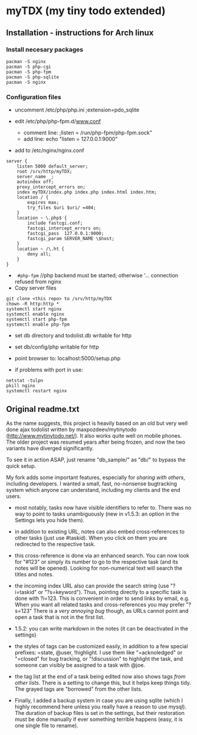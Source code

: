 # myTDX (my tiny todo extended)

## Installation - instructions for Arch linux

### Install necesary packages
```
pacman -S nginx
pacman -S php-cgi
pacman -S php-fpm
pacman -S php-sqlite
pacman -S nginx
```

### Configuration files
* uncomment /etc/php/php.ini ;extension=pdo_sqlite
* edit /etc/php/php-fpm.d/www.conf
    * comment line: ;listen = /run/php-fpm/php-fpm.sock"
    * add line: echo "listen = 127.0.0.1:9000"

* add to  /etc/nginx/nginx.conf

```
server {
    listen 5000 default_server;
    root /srv/http/myTDX;
    server_name _;
    autoindex off;
    proxy_intercept_errors on;
    index myTDX/index.php index.php index.html index.htm;
    location / {
        expires max;
        try_files $uri $uri/ =404;
    }
    location ~ \.php$ {
        include fastcgi.conf;
        fastcgi_intercept_errors on;
        fastcgi_pass  127.0.0.1:9000;
        fastcgi_param SERVER_NAME \$host;
    }
    location ~ /\.ht {
        deny all;
    }
}
```

* ` #php-fpm`  //php backend must be started; otherwise '... connection refused from nginx
* Copy server files
```
git clone <this repo> to /srv/http/myTDX
chown -R http:http *
systemctl start nginx
systemctl enable nginx
systemctl start php-fpm
systemctl enable php-fpm
```
* set db directory and todolist.db writable for http
* set db/config/php writable for http

* point browser to: localhost:5000/setup.php
* if problems with port in use:
```
netstat -tulpn
pkill nginx
systemctl restart nginx
```

## Original readme.txt
As the name suggests, this project is heavily based on an old but very well done ajax todolist
written by maxpozdeev/mytinytodo (http://www.mytinytodo.net/). It also works quite well on mobile phones.
The older project was resumed years after being frozen, and now the two variants have diverged significantly.

To see it in action ASAP, just rename "db_sample/" as "db/" to bypass the quick setup.

My fork adds some important features, especially for *sharing with others*, including developers.
I wanted a small, fast, no-nonsense bugtracking system which anyone can understand, including my
clients and the end users.

- most notably, tasks now have visible identifiers to refer to. There was no way to point to tasks
unambiguously (new in v1.5.3: an option in the Settings lets you hide them).

- in addition to existing URL, notes can also embed cross-references to other tasks (just use #taskid).
When you click on them you are redirected to the respective task.

- this cross-reference is done via an enhanced search. You can now look for "#123" or simply its number
to go to the respective task (and its notes will be opened). Looking for non-numerical text will search
the titles and notes.

- the incoming index URL also can provide the search string (use "?i=taskid" or "?s=keyword"). Thus,
pointing directly to a specific task is done with ?i=123. This is convenient in order to send links
by email, e.g. When you want all related tasks and cross-references you may prefer "?s=123"
There is a *very annoying bug* though, as URLs cannot point and open a task that is not in the first list.

- 1.5.2: you can write markdown in the notes (it can be deactivated in the settings)

- the styles of tags can be customized easily, in addition to a few special prefixes: =state, @user, !highlight.
I use them like "=acknoledged" or "=closed" for bug tracking, or "!discussion" to highlight the task, and
someone can visibly be assigned to a task with @joe.

- the tag list at the end of a task being edited now also shows tags *from other lists*. There is a setting
to change this, but it helps keep things tidy. The grayed tags are "borrowed" from the other lists.

- Finally, I added a backup system in case you are using sqlite (which I highly recommend here unless you
really have a reason to use mysql). The duration of backup files is set in the settings, but their restoration
must be done manually if ever something terrible happens (easy, it is one single file to rename).
